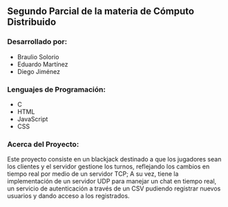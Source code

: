 ## Segundo Parcial de la materia de Cómputo Distribuido

### Desarrollado por:
- Braulio Solorio
- Eduardo Martínez
- Diego Jiménez

### Lenguajes de Programación:
- C
- HTML
- JavaScript
- CSS

### Acerca del Proyecto:
Este proyecto consiste en un blackjack destinado a que los jugadores sean los clientes y el servidor gestione los turnos, reflejando los cambios en tiempo real por medio de un servidor TCP;
A su vez, tiene la implementación de un servidor UDP para manejar un chat en tiempo real, un servicio de autenticación a través de un CSV pudiendo registrar nuevos usuarios y dando acceso a los registrados.
